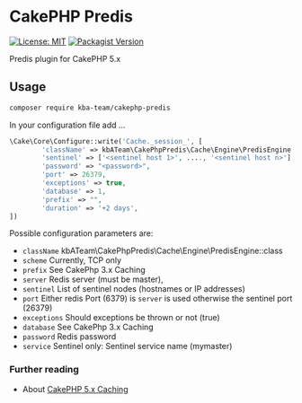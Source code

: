 # CakePHP Predis

[![License: MIT][license-mit]](LICENSE)
[![Packagist Version][packagist-badge]][packagist]

Predis plugin for CakePHP 5.x

## Usage

```bash
composer require kba-team/cakephp-predis
```

In your configuration file add ...

```php
\Cake\Core\Configure::write('Cache._session_', [
        'className' => kbATeam\CakePhpPredis\Cache\Engine\PredisEngine::class,
        'sentinel' => ['<sentinel host 1>', ...., '<sentinel host n>'],
        'password' => "<password>",
        'port' => 26379,
        'exceptions' => true,
        'database' => 1,
        'prefix' => "",
        'duration' => '+2 days', 
])
```

Possible configuration parameters are:
* `className`  kbATeam\CakePhpPredis\Cache\Engine\PredisEngine::class
* `scheme`  Currently, TCP only
* `prefix`  See CakePhp 3.x Caching
* `server`   Redis server (must be master),
* `sentinel`  List of sentinel nodes (hostnames or IP addresses)
* `port`    Either redis Port (6379) is `server` is used otherwise the sentinel port (26379)
* `exceptions` Should exceptions be thrown or not (true)
* `database` See CakePhp 3.x Caching
* `password` Redis password
* `service`  Sentinel only: Sentinel service name (mymaster)

### Further reading

* About [CakePHP 5.x Caching](https://book.cakephp.org/5/en/core-libraries/caching.html)


[license-mit]: https://img.shields.io/badge/license-MIT-blue.svg
[packagist-badge]: https://img.shields.io/packagist/v/kba-team/cakephp-predis
[packagist]: https://packagist.org/packages/kba-team/cakephp-predis
